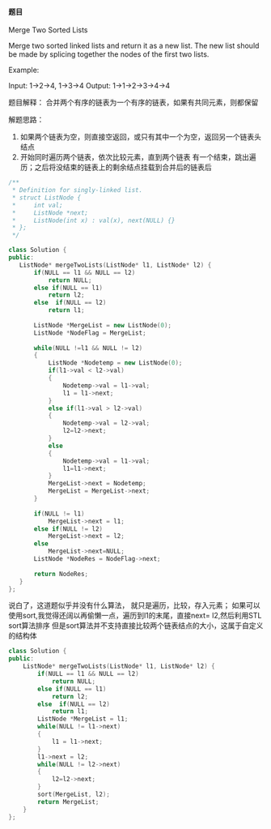 #### 题目
Merge Two Sorted Lists

Merge two sorted linked lists and return it as a new list. The new list should be made by splicing together the nodes of the first two lists.

Example:

Input: 1->2->4, 1->3->4
Output: 1->1->2->3->4->4

题目解释：
合并两个有序的链表为一个有序的链表，如果有共同元素，则都保留

解题思路：

1. 如果两个链表为空，则直接空返回，或只有其中一个为空，返回另一个链表头结点
2. 开始同时遍历两个链表，依次比较元素，直到两个链表 有一个结束，跳出遍历；之后将没结束的链表上的剩余结点挂载到合并后的链表后

```cpp
/**
 * Definition for singly-linked list.
 * struct ListNode {
 *     int val;
 *     ListNode *next;
 *     ListNode(int x) : val(x), next(NULL) {}
 * };
 */
 ```
 
 ```cpp
class Solution {
public:
    ListNode* mergeTwoLists(ListNode* l1, ListNode* l2) {
        if(NULL == l1 && NULL == l2)
        	return NULL;
        else if(NULL == l1)
        	return l2;
        else  if(NULL == l2)
        	return l1;
        
        ListNode *MergeList = new ListNode(0);
        ListNode *NodeFlag = MergeList;
        
        while(NULL !=l1 && NULL != l2)
        {
        	ListNode *Nodetemp = new ListNode(0);
        	if(l1->val < l2->val)
            {
        		Nodetemp->val = l1->val;
                l1 = l1->next;
            }
            else if(l1->val > l2->val)
            {
            	Nodetemp->val = l2->val;
                l2=l2->next;
            }
            else
            {
            	Nodetemp->val = l1->val;
                l1=l1->next;
            }
            MergeList->next = Nodetemp;
            MergeList = MergeList->next;
        }
        
        if(NULL != l1)
        	MergeList->next = l1;
        else if(NULL != l2)
        	MergeList->next = l2;
        else
        	MergeList->next=NULL;
        ListNode *NodeRes = NodeFlag->next;
        
        return NodeRes;
    }
};
```

说白了，这道题似乎并没有什么算法， 就只是遍历，比较，存入元素；
如果可以使用sort,我觉得还阔以再偷懒一点，遍历到l1的末尾，直接next= l2,然后利用STL sort算法排序  但是sort算法并不支持直接比较两个链表结点的大小，这属于自定义的结构体
```cpp
class Solution {
public:
    ListNode* mergeTwoLists(ListNode* l1, ListNode* l2) {
        if(NULL == l1 && NULL == l2)
        	return NULL;
        else if(NULL == l1)
        	return l2;
        else  if(NULL == l2)
        	return l1;
        ListNode *MergeList = l1;
        while(NULL != l1->next)
        {
        	l1 = l1->next;
        }
        l1->next = l2;
        while(NULL != l2->next)
        {
        	l2=l2->next;
        }
        sort(MergeList, l2);
        return MergeList;
    }
};
 ```